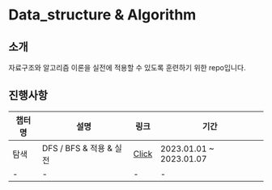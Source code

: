 # Data_structure & Algorithm 

## 소개
자료구조와 알고리즘 이론을 실전에 적용할 수 있도록 훈련하기 위한 repo입니다.

## 진행사항
| 챕터명 | 설명 | 링크 | 기간 |
| ------ | ------ | ------ | ------ |
| 탐색 | DFS / BFS & 적용 & 실전 | [Click](https://github.com/mean2J/Algorithm_Test/tree/main/DFS%26BFS) | 2023.01.01 ~ 2023.01.07 |
| - | - | - | - |
